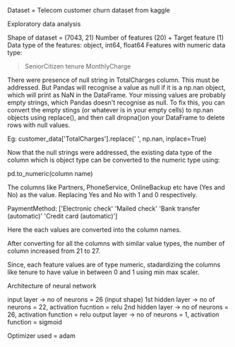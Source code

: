 Dataset = Telecom customer churn dataset from kaggle

Exploratory data analysis

Shape of dataset = (7043, 21)
Number of features (20) + Target feature (1) 
Data type of the features: object, int64, float64
Features with numeric data type:
> SeniorCitizen
> tenure
> MonthlyCharge

There were presence of null string in TotalCharges column. This must be addressed.
But Pandas will recognise a value as null if it is a np.nan object, which will print as NaN in the DataFrame.
Your missing values are probably empty strings, which Pandas doesn't recognise as null.
To fix this, you can convert the empty stings (or whatever is in your empty cells) to np.nan objects
using replace(), and then call dropna()on your DataFrame to delete rows with null values.

Eg: customer_data['TotalCharges'].replace(' ', np.nan, inplace=True)

Now that the null strings were addressed, the existing data type of the
column which is object type can be converted to the numeric type using:

pd.to_numeric(column name)

The columns like Partners, PhoneService, OnlineBackup etc have (Yes and No) as the value.
Replacing Yes and No with 1 and 0 respectively.

PaymentMethod: ['Electronic check' 'Mailed check' 'Bank transfer (automatic)'
 'Credit card (automatic)']

Here the each values are converted into the column names.

After converting for all the columns with similar value types, the number of 
column increased from 21 to 27.

Since, each feature values are of type numeric, stadardizing the columns like tenure to
have value in between 0 and 1 using min max scaler.

Architecture of neural network

input layer -> no of neurons = 26 (input shape)
1st hidden layer -> no of neurons = 22, activation fucntion =  relu
2nd hidden layer -> no of neurons = 26, activation function = relu
output layer -> no of neurons = 1, activation function = sigmoid

Optimizer used = adam
